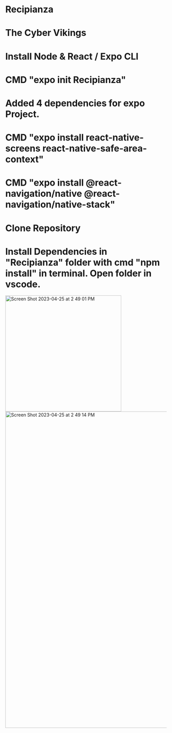 # Recipianza

# The Cyber Vikings

# Install Node & React / Expo CLI

# CMD "expo init Recipianza"

# Added 4 dependencies for expo Project.

# CMD "expo install react-native-screens react-native-safe-area-context"

# CMD "expo install @react-navigation/native @react-navigation/native-stack"

# Clone Repository

# Install Dependencies in "Recipianza" folder with cmd "npm install" in terminal. Open folder in vscode. 

 
<img width="362" alt="Screen Shot 2023-04-25 at 2 49 01 PM" src="https://user-images.githubusercontent.com/91529386/234374344-7942ccaa-26a4-4c39-accc-495a2118ea44.png">

<img width="988" alt="Screen Shot 2023-04-25 at 2 49 14 PM" src="https://user-images.githubusercontent.com/91529386/234374363-daee3719-9ca3-4825-ab40-f19bb7006388.png">
